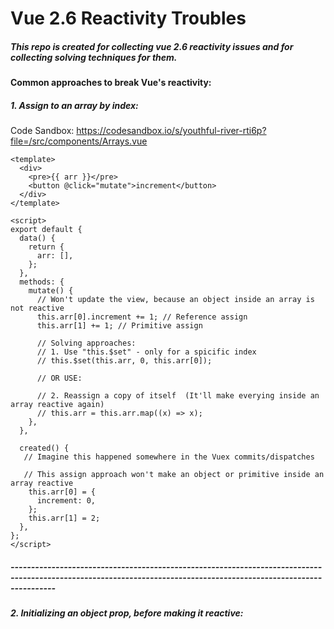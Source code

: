#  Vue 2.6 Reactivity Troubles
##### *This repo is created for collecting vue 2.6 reactivity issues and for collecting solving techniques for them.* 



#### Common approaches to break Vue's reactivity:

##### 1. Assign to an array by index:
Code Sandbox: https://codesandbox.io/s/youthful-river-rti6p?file=/src/components/Arrays.vue

```vue
<template>
  <div>
    <pre>{{ arr }}</pre>
    <button @click="mutate">increment</button>
  </div>
</template>

<script>
export default {
  data() {
    return {
      arr: [],
    };
  },
  methods: {
    mutate() {
      // Won't update the view, because an object inside an array is not reactive
      this.arr[0].increment += 1; // Reference assign
      this.arr[1] += 1; // Primitive assign
      
      // Solving approaches:
      // 1. Use "this.$set" - only for a spicific index
      // this.$set(this.arr, 0, this.arr[0]);
      
      // OR USE:
      
      // 2. Reassign a copy of itself  (It'll make everying inside an array reactive again)
      // this.arr = this.arr.map((x) => x);
    },
  },

  created() {
   // Imagine this happened somewhere in the Vuex commits/dispatches
   
   // This assign approach won't make an object or primitive inside an array reactive
    this.arr[0] = {
      increment: 0,
    };
    this.arr[1] = 2;
  },
};
</script>

```
##### -------------------------------------------------------------------------------------------------------------------------------------------------------------------

##### 2. Initializing an object prop, before making it reactive:
